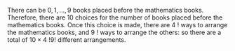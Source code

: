There can be $0,1, \ldots, 9$ books placed before the mathematics books. Therefore, there are 10 choices for the number of books placed before the mathematics books. Once this choice is made, there are 4 ! ways to arrange the mathematics books, and 9 ! ways to arrange the others: so there are a total of $10 \times 4$ !9! different arrangements.